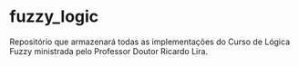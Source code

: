 # fuzzy_logic
Repositório que armazenará todas as implementações do Curso de Lógica Fuzzy ministrada pelo Professor Doutor Ricardo Lira.
